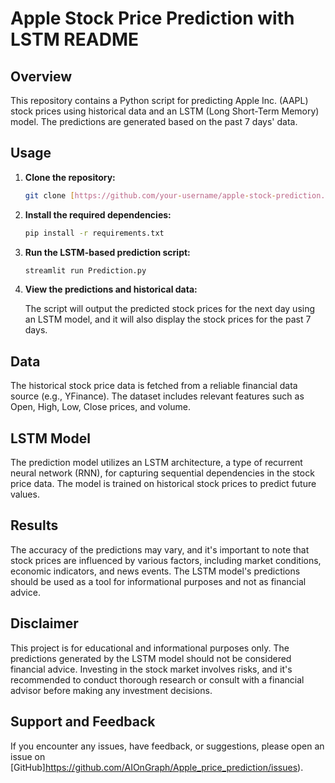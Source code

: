 # Apple Stock Price Prediction with LSTM README

## Overview

This repository contains a Python script for predicting Apple Inc. (AAPL) stock prices using historical data and an LSTM (Long Short-Term Memory)  model. The predictions are generated based on the past 7 days' data.

## Usage

1. **Clone the repository:**

    ```bash
    git clone [https://github.com/your-username/apple-stock-prediction.git](https://github.com/AIOnGraph/Apple_price_prediction.git)
    ```

2. **Install the required dependencies:**

    ```bash
    pip install -r requirements.txt
    ```

3. **Run the LSTM-based prediction script:**

    ```bash
    streamlit run Prediction.py
    ```

4. **View the predictions and historical data:**

    The script will output the predicted stock prices for the next day using an LSTM model, and it will also display the stock prices for the past 7 days.

## Data

The historical stock price data is fetched from a reliable financial data source (e.g., YFinance). The dataset includes relevant features such as Open, High, Low, Close prices, and volume.

## LSTM Model

The prediction model utilizes an LSTM architecture, a type of recurrent neural network (RNN), for capturing sequential dependencies in the stock price data. The model is trained on historical stock prices to predict future values.

## Results

The accuracy of the predictions may vary, and it's important to note that stock prices are influenced by various factors, including market conditions, economic indicators, and news events. The LSTM model's predictions should be used as a tool for informational purposes and not as financial advice.

## Disclaimer

This project is for educational and informational purposes only. The predictions generated by the LSTM model should not be considered financial advice. Investing in the stock market involves risks, and it's recommended to conduct thorough research or consult with a financial advisor before making any investment decisions.


## Support and Feedback

If you encounter any issues, have feedback, or suggestions, please open an issue on [GitHub]https://github.com/AIOnGraph/Apple_price_prediction/issues).
